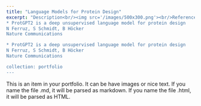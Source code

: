```yaml
---
title: "Language Models for Protein Design"
excerpt: "Description<br/><img src='/images/500x300.png'><br/>References: 
* ProtGPT2 is a deep unsupervised language model for protein design
N Ferruz, S Schmidt, B Höcker
Nature Communications

* ProtGPT2 is a deep unsupervised language model for protein design
N Ferruz, S Schmidt, B Höcker
Nature Communications

collection: portfolio
---
```


This is an item in your portfolio. It can be have images or nice text. If you name the file .md, it will be parsed as markdown. If you name the file .html, it will be parsed as HTML. 
